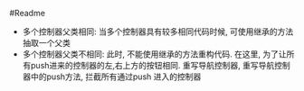 #Readme

* 多个控制器父类相同: 当多个控制器具有较多相同代码时候, 可使用继承的方法抽取一个父类
* 多个控制器父类不相同: 此时, 不能使用继承的方法重构代码. 在这里, 为了让所有push进来的控制器的左,右上方的按钮相同. 重写导航控制器, 重写导航控制器中的push方法, 拦截所有通过push 进入的控制器
